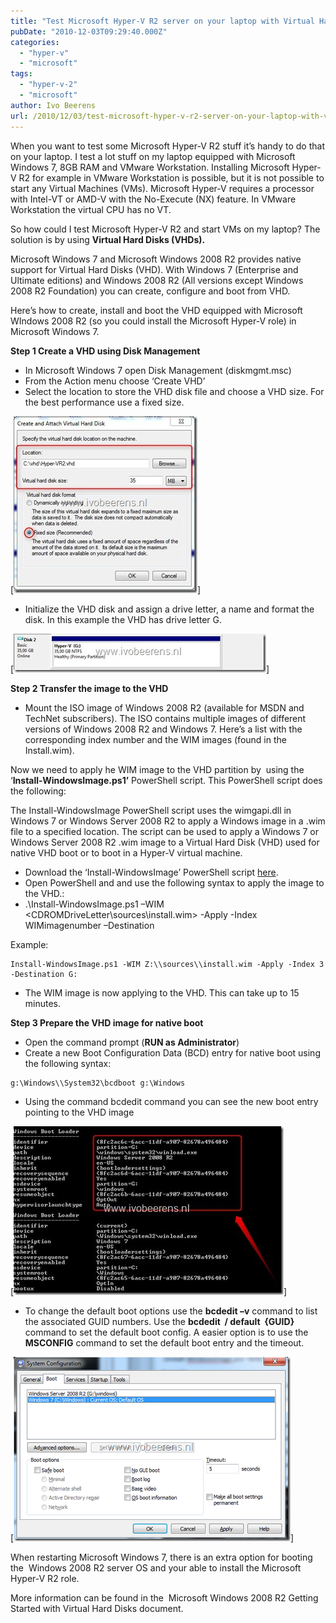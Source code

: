 ```yaml
---
title: "Test Microsoft Hyper-V R2 server on your laptop with Virtual Hard Disk (VHD)"
pubDate: "2010-12-03T09:29:40.000Z"
categories: 
  - "hyper-v"
  - "microsoft"
tags: 
  - "hyper-v-2"
  - "microsoft"
author: Ivo Beerens
url: /2010/12/03/test-microsoft-hyper-v-r2-server-on-your-laptop-with-virtual-hard-disk-vhd/
---
```


When you want to test some Microsoft Hyper-V R2 stuff it’s handy to do that on your laptop. I test a lot stuff on my laptop equipped with Microsoft Windows 7, 8GB RAM and VMware Workstation. Installing Microsoft Hyper-V R2 for example in VMware Workstation is possible, but it is not possible to start any Virtual Machines (VMs). Microsoft Hyper-V requires a processor with Intel-VT or AMD-V with the No-Execute (NX) feature. In VMware Workstation the virtual CPU has no VT.

So how could I test Microsoft Hyper-V R2 and start VMs on my laptop? The solution is by using **Virtual Hard Disks (VHDs).**

Microsoft Windows 7 and Microsoft Windows 2008 R2 provides native support for Virtual Hard Disks (VHD). With Windows 7 (Enterprise and Ultimate editions) and Windows 2008 R2 (All versions except Windows 2008 R2 Foundation) you can create, configure and boot from VHD.

Here’s how to create, install and boot the VHD equipped with Microsoft WIndows 2008 R2 (so you could install the Microsoft Hyper-V role) in Microsoft Windows 7.

**Step 1 Create a VHD using Disk Management**
- In Microsoft Windows 7 open Disk Management (diskmgmt.msc)
- From the Action menu choose ‘Create VHD’
- Select the location to store the VHD disk file and choose a VHD size. For the best performance use a fixed size.

[![2010-12-02 11h14_54](images/2010-12-02-11h14_54_thumb.jpg)]

- Initialize the VHD disk and assign a drive letter, a name and format the disk. In this example the VHD has drive letter G.

[![2010-12-02 11h13_30](images/2010-12-02-11h13_30_thumb.jpg)]

**Step 2 Transfer the image to the VHD**

- Mount the ISO image of Windows 2008 R2 (available for MSDN and TechNet subscribers). The ISO contains multiple images of different versions of Windows 2008 R2 and Windows 7. Here’s a list with the corresponding index number and the WIM images (found in the Install.wim).

Now we need to apply he WIM image to the VHD partition by  using the  ‘**Install-WindowsImage.ps1’** PowerShell script. This PowerShell script does the following:

The Install-WindowsImage PowerShell script uses the wimgapi.dll in Windows 7 or Windows Server 2008 R2 to apply a Windows image in a .wim file to a specified location. The script can be used to apply a Windows 7 or Windows Server 2008 R2 .wim image to a Virtual Hard Disk (VHD) used for native VHD boot or to boot in a Hyper-V virtual machine.

- Download the ‘Install-WindowsImage’ PowerShell script [here](http://code.msdn.microsoft.com/InstallWindowsImage).
- Open PowerShell and and use the following syntax to apply the image to the VHD.:
- .\\Install-WindowsImage.ps1 –WIM  <CDROMDriveLetter\\sources\\install.wim> -Apply -Index WIMimagenumber –Destination <VHD Drive>

Example:

```
Install-WindowsImage.ps1 -WIM Z:\\sources\\install.wim -Apply -Index 3 -Destination G:
```

- The WIM image is now applying to the VHD. This can take up to 15 minutes.

**Step 3 Prepare the VHD image for native boot**

- Open the command prompt (**RUN as Administrator**)
- Create a new Boot Configuration Data (BCD) entry for native boot using the following syntax:

```
g:\Windows\\System32\bcdboot g:\Windows
```

- Using the command bcdedit command you can see the new boot entry pointing to the VHD image

[![2010-12-02 12h50_02](images/2010-12-02-12h50_02_thumb.jpg)]

- To change the default boot options use the **bcdedit –v** command to list the associated GUID numbers. Use the **bcdedit  / default  {GUID}** command to set the default boot config. A easier option is to use the **MSCONFIG** command to set the default boot entry and the timeout.

[![image](images/image_thumb.png)]

When restarting Microsoft Windows 7, there is an extra option for booting the  Windows 2008 R2 server OS and your able to install the Microsoft Hyper-V R2 role.

More information can be found in the  Microsoft Windows 2008 R2 Getting Started with Virtual Hard Disks document.